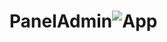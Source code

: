 # PanelAdmin![App](https://user-images.githubusercontent.com/42891142/234276389-7bee46cc-f377-4791-ae90-92cbb94d2971.JPG)

